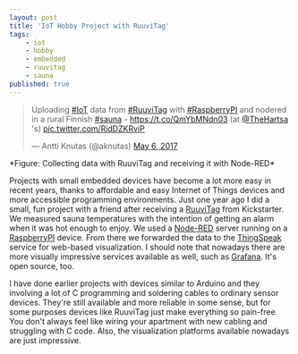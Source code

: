 ```yaml
---
layout: post
title: 'IoT Hobby Project with RuuviTag'
tags:
    - iot
    - hobby
    - embedded
    - ruuvitag
    - sauna
published: true
---
```


<blockquote class="twitter-tweet" data-lang="en"><p lang="en" dir="ltr">Uploading <a href="https://twitter.com/hashtag/IoT?src=hash&amp;ref_src=twsrc%5Etfw">#IoT</a> data from <a href="https://twitter.com/hashtag/RuuviTag?src=hash&amp;ref_src=twsrc%5Etfw">#RuuviTag</a> with <a href="https://twitter.com/hashtag/RaspberryPI?src=hash&amp;ref_src=twsrc%5Etfw">#RaspberryPI</a> and nodered in a rural Finnish <a href="https://twitter.com/hashtag/sauna?src=hash&amp;ref_src=twsrc%5Etfw">#sauna</a> - <a href="https://t.co/QmYbMNdn03">https://t.co/QmYbMNdn03</a> (at <a href="https://twitter.com/TheHartsa?ref_src=twsrc%5Etfw">@TheHartsa</a> &#39;s) <a href="https://t.co/RidDZKRvjP">pic.twitter.com/RidDZKRvjP</a></p>&mdash; Antti Knutas (@aknutas) <a href="https://twitter.com/aknutas/status/860944921955627008?ref_src=twsrc%5Etfw">May 6, 2017</a></blockquote>
<script async src="https://platform.twitter.com/widgets.js" charset="utf-8"></script>
*Figure: Collecting data with RuuviTag and receiving it with Node-RED*

Projects with small embedded devices have become a lot more easy in recent years, thanks to affordable and easy Internet of Things devices and more accessible programming environments. Just one year ago I did a small, fun project with a friend after receiving a [RuuviTag](https://ruuvi.com/) from Kickstarter. We measured sauna temperatures with the intention of getting an alarm when it was hot enough to enjoy. We used a [Node-RED](https://nodered.org/) server running on a [RaspberryPI](https://www.raspberrypi.org/) device. From there we forwarded the data to the [ThingSpeak](https://thingspeak.com/) service for web-based visualization. I should note that nowadays there are more visually impressive services available as well, such as [Grafana](https://grafana.com/). It's open source, too.

I have done earlier projects with devices similar to Arduino and they involving a lot of C programming and soldering cables to ordinary sensor devices. They're still available and more reliable in some sense, but for some purposes devices like RuuviTag just make everything so pain-free. You don't always feel like wiring your apartment with new cabling and struggling with C code. Also, the visualization platforms available nowadays are just impressive.
